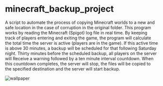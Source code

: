 # minecraft_backup_project

A script to automate the process of copying Minecraft worlds to a new and safe location in the case of corruption in the original folder.
This program works by reading the Minecraft (Spigot) log file in real time. By keeping track of players entering and exiting the game,
the program will calculate the total time the server is active (players are in the game). If this active time is above 30 minutes,
a backup will be scheduled for that following Saturday night. Thirty minutes before the scheduled backup, all players on the server will 
Receive a warning followed by a ten minute interval countdown. When this countdown completes, the server will stop, 
the files will be copied to the specified destination and the server will start backup.

![wallpaper](https://user-images.githubusercontent.com/56490534/166081835-acf26660-8ebc-401b-98d0-a39873e55bca.png)

